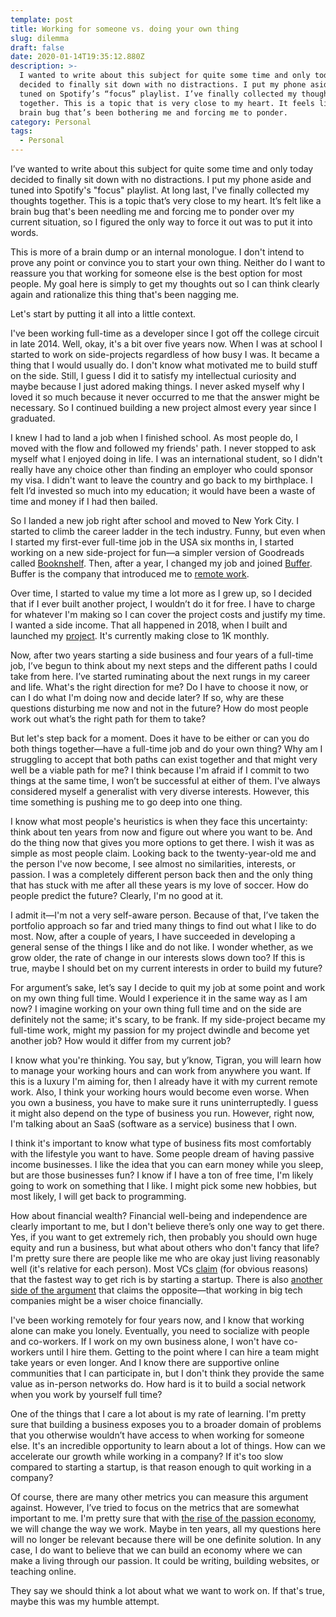 ```yaml
---
template: post
title: Working for someone vs. doing your own thing
slug: dilemma
draft: false
date: 2020-01-14T19:35:12.880Z
description: >-
  I wanted to write about this subject for quite some time and only today
  decided to finally sit down with no distractions. I put my phone aside and
  tuned on Spotify’s “focus” playlist. I’ve finally collected my thoughts
  together. This is a topic that is very close to my heart. It feels like a
  brain bug that’s been bothering me and forcing me to ponder.
category: Personal
tags:
  - Personal
---
```

I’ve wanted to write about this subject for quite some time and only today decided to finally sit down with no distractions. I put my phone aside and tuned into Spotify's "focus" playlist. At long last, I've finally collected my thoughts together. This is a topic that’s very close to my heart. It’s felt like a brain bug that's been needling me and forcing me to ponder over my current situation, so I figured the only way to force it out was to put it into words.

This is more of a brain dump or an internal monologue. I don't intend to prove any point or convince you to start your own thing. Neither do I want to reassure you that working for someone else is the best option for most people. My goal here is simply to get my thoughts out so I can think clearly again and rationalize this thing that's been nagging me.

Let's start by putting it all into a little context.

I've been working full-time as a developer since I got off the college circuit in late 2014. Well, okay, it's a bit over five years now. When I was at school I started to work on side-projects regardless of how busy I was. It became a thing that I would usually do. I don't know what motivated me to build stuff on the side. Still, I guess I did it to satisfy my intellectual curiosity and maybe because I just adored making things. I never asked myself why I loved it so much because it never occurred to me that the answer might be necessary. So I continued building a new project almost every year since I graduated.

I knew I had to land a job when I finished school. As most people do, I moved with the flow and followed my friends' path. I never stopped to ask myself what I enjoyed doing in life. I was an international student, so I didn't really have any choice other than finding an employer who could sponsor my visa. I didn't want to leave the country and go back to my birthplace. I felt I’d invested so much into my education; it would have been a waste of time and money if I had then bailed.

So I landed a new job right after school and moved to New York City. I started to climb the career ladder in the tech industry. Funny, but even when I started my first-ever full-time job in the USA six months in, I started working on a new side-project for fun—a simpler version of Goodreads called [Booknshelf](https://booknshelf.com). Then, after a year, I changed my job and joined [Buffer](https://buffer.com). Buffer is the company that introduced me to [remote work](https://tik.dev/reflections-on-being-a-remote-developer/).

Over time, I started to value my time a lot more as I grew up, so I decided that if I ever built another project, I wouldn’t do it for free. I have to charge for whatever I'm making so I can cover the project costs and justify my time. I wanted a side income. That all happened in 2018, when I built and launched my [project](https://cronhub.io). It's currently making close to 1K monthly.

Now, after two years starting a side business and four years of a full-time job, I’ve begun to think about my next steps and the different paths I could take from here. I’ve started ruminating about the next rungs in my career and life. What's the right direction for me? Do I have to choose it now, or can I do what I'm doing now and decide later? If so, why are these questions disturbing me now and not in the future? How do most people work out what’s the right path for them to take?

But let's step back for a moment. Does it have to be either or can you do both things together—have a full-time job and do your own thing? Why am I struggling to accept that both paths can exist together and that might very well be a viable path for me? I think because I'm afraid if I commit to two things at the same time, I won’t be successful at either of them. I've always considered myself a generalist with very diverse interests. However, this time something is pushing me to go deep into one thing.

I know what most people's heuristics is when they face this uncertainty: think about ten years from now and figure out where you want to be. And do the thing now that gives you more options to get there. I wish it was as simple as most people claim. Looking back to the twenty-year-old me and the person I've now become, I see almost no similarities, interests, or passion. I was a completely different person back then and the only thing that has stuck with me after all these years is my love of soccer. How do people predict the future? Clearly, I'm no good at it.

I admit it—I'm not a very self-aware person. Because of that, I’ve taken the portfolio approach so far and tried many things to find out what I like to do most. Now, after a couple of years, I have succeeded in developing a general sense of the things I like and do not like. I wonder whether, as we grow older, the rate of change in our interests slows down too? If this is true, maybe I should bet on my current interests in order to build my future?

For argument’s sake, let’s say I decide to quit my job at some point and work on my own thing full time. Would I experience it in the same way as I am now? I imagine working on your own thing full time and on the side are definitely not the same; it's scary, to be frank. If my side-project became my full-time work, might my passion for my project dwindle and become yet another job? How would it differ from my current job?

I know what you're thinking. You say, but y’know, Tigran, you will learn how to manage your working hours and can work from anywhere you want. If this is a luxury I'm aiming for, then I already have it with my current remote work. Also, I think your working hours would become even worse. When you own a business, you have to make sure it runs uninterruptedly. I guess it might also depend on the type of business you run. However, right now, I'm talking about an SaaS (software as a service) business that I own.

I think it's important to know what type of business fits most comfortably with the lifestyle you want to have. Some people dream of having passive income businesses. I like the idea that you can earn money while you sleep, but are those businesses fun? I know if I have a ton of free time, I'm likely going to work on something that I like. I might pick some new hobbies, but most likely, I will get back to programming.

How about financial wealth? Financial well-being and independence are clearly important to me, but I don't believe there’s only one way to get there. Yes, if you want to get extremely rich, then probably you should own huge equity and run a business, but what about others who don't fancy that life? I'm pretty sure there are people like me who are okay just living reasonably well (it's relative for each person). Most VCs [claim](http://www.paulgraham.com/wealth.html) (for obvious reasons) that the fastest way to get rich is by starting a startup. There is also [another side of the argument](https://danluu.com/startup-tradeoffs/) that claims the opposite—that working in big tech companies might be a wiser choice financially.

I've been working remotely for four years now, and I know that working alone can make you lonely. Eventually, you need to socialize with people and co-workers. If I work on my own business alone, I won't have co-workers until I hire them. Getting to the point where I can hire a team might take years or even longer. And I know there are supportive online communities that I can participate in, but I don't think they provide the same value as in-person networks do. How hard is it to build a social network when you work by yourself full time?

One of the things that I care a lot about is my rate of learning. I'm pretty sure that building a business exposes you to a broader domain of problems that you otherwise wouldn’t have access to when working for someone else. It's an incredible opportunity to learn about a lot of things. How can we accelerate our growth while working in a company? If it's too slow compared to starting a startup, is that reason enough to quit working in a company?

Of course, there are many other metrics you can measure this argument against. However, I’ve tried to focus on the metrics that are somewhat important to me. I'm pretty sure that with [the rise of the passion economy](https://a16z.com/2019/10/08/passion-economy/), we will change the way we work. Maybe in ten years, all my questions here will no longer be relevant because there will be one definite solution. In any case, I do want to believe that we can build an economy where we can make a living through our passion. It could be writing, building websites, or teaching online.

They say we should think a lot about what we want to work on. If that's true, maybe this was my humble attempt.

